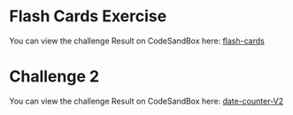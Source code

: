 # Flash Cards Exercise

You can view the challenge Result on CodeSandBox here: [flash-cards](https://codesandbox.io/p/sandbox/flash-cards-jvy7kc?file=%2Fsrc%2FApp.js)

# Challenge 2

You can view the challenge Result on CodeSandBox here: [date-counter-V2](https://codesandbox.io/p/sandbox/date-counter-v2-fh5gps?file=%2Fsrc%2FApp.js%3A56%2C57)
